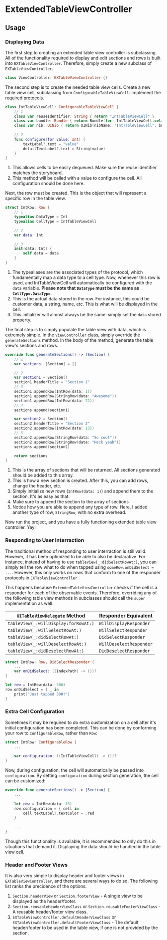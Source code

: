 # ExtendedTableViewController

## Usage

### Displaying Data

The first step to creating an extended table view controller is subclassing. All of the functionality required to 
display and edit sections and rows is built into `EXTableViewController`. Therefore, simply create a new 
subclass of `EXTableViewController`.

```swift
class ViewController: EXTableViewController {}
```


The second step is to create the needed table view cells. Create a new table view cell, subclassing from 
`ConfigurableTableViewCell`. Implement the required protocols.

```swift
class IntTableViewCell: ConfigurableTableViewCell {
    // 1
    class var reuseIdentifier: String { return "IntTableViewCell" }
    class var bundle: Bundle { return Bundle(for: IntTableViewCell.self) }
    class var nib: UINib { return UINib(nibName: "IntTableViewCell", bundle: bundle) }
    
    // 2
    func configure(for value: Int) {
        textLabel?.text = "Value"
        detailTextLabel?.text = String(value)
    }
}
```
1. This allows cells to be easily dequeued. Make sure the reuse identifier matches the storyboard.
2. This method will be called with a value to configure the cell. All configuration should be done here.


Next, the row must be created. This is the object that will represent a specific row in the table view.

```swift
struct IntRow: Row {
    // 1
    typealias DataType = Int
    typealias CellType = IntTableViewCell

    // 2
    var data: Int

    // 3
    init(data: Int) {
        self.data = data
    }
}
```

1. The typealiases are the associated types of the protocol, which fundamentally map a data type to a cell type. Now, whenever this row is used, and IntTableViewCell will automatically be configured with the `data` variable. **Please note that `DataType` must be the same as `CellType.DataType`**. 
2. This is the actual data stored in the row. For instance, this could be customer data, a string, name, etc. This is what will be displayed in the cell.
3. This initializer will almost always be the same: simply set the `data` stored property.


The final step is to simply populate the table view with data, which is extremely simple. In the `ViewController` class, simply override the `generateSections` method. In the body of the method, generate the table view's sections and rows.

```swift
override func generateSections() -> [Section] {
    // 1
    var sections: [Section] = []

    // 2
    var section1 = Section()
    section1.headerTitle = "Section 1"
    // 3
    section1.appendRow(IntRow(data: 1))
    section1.appendRow(StringRow(data: "Awesome"))
    section1.appendRow(IntRow(data: 22))
    // 4
    sections.append(section1)

    var section2 = Section()
    section2.headerTitle = "Section 2"
    section2.appendRow(IntRow(data: 13))
    // 5
    section2.appendRow(StringRow(data: "So cool"))
    section2.appendRow(StringRow(data: "Heck yeah"))
    sections.append(section2)

    return sections
}
```

1. This is the array of sections that will be returned. All sections generated should be added to this array.
2. This is how a new section is created. After this, you can add rows, change the header, etc.
3. Simply initialize new rows (`IntRow(data: 1)`) and append them to the section. It's as easy as that.
4. Make sure to append the section to the array of sections
5. Notice how you are able to append any type of row. Here, I added another type of row, `StringRow`, with no extra overhead.

Now run the project, and you have a fully functioning extended table view controller. Yay!


### Responding to User Interraction

The traditional method of responding to user interraction is still valid. However, it has been optimized to be able to also be declarative. For instance, instead of having to use `tableView(_:didSelectRowAt:)`, you can simply tell the row what to do when tapped using `someRow.onDidSelect = ...`. However, this only works on rows that conform to one of the responder protocols in `EXTableViewController`.

This happens because `ExtendedTableViewController` checks if the cell is a responder for each of the observable events. Therefore, overriding any of the following table view methods in subclasses should call the  `super` implementation as well.

`UITableViewDelegate` Method | Responder Equivalent
------------------------------------- | -------------------------------
`tableView(_:willDisplay:forRowAt:)` | `WillDisplayResponder`
`tableView(_:willSelectRowAt:)` | `WillSelectResponder`
`tableView(_:didSelectRowAt:)` | `DidSelectResponder`
`tableView(_:willDeselectRowAt:)` | `WillDeselectResponder`
`tableView(_:didDeselectRowAt:)` | `DidDeselectResponder`

```swift
struct IntRow: Row, DidSelectResponder {
    ...
    var onDidSelect: ((IndexPath) -> ())?
}
```

```swift
let row = IntRow(data: 500)
row.onDidSelect = { _ in
    print("Just tapped 500!")
}
```

### Extra Cell Configuration

Sometimes it may be required to do extra customization on a cell after it's initial configuration has been completed. This can be done by conforming your row to `ConfigurableRow`, rather than `Row`:

```swift
struct IntRow: ConfigurableRow {
    ...
    
    var configuration: ((IntTableViewCell) -> ())?
}
```

Now, during configuration, the cell will automatically be passed into `configuration`. By setting `configuration` during section generation, the cell can be customized:

```swift
override func generateSections() -> [Section] {
    ...
    
    let row = IntRow(data: 13)
    row.configuration = { cell in
        cell.textLabel?.textColor = .red
    }
    
    ...
}
```

Though this functionality is available, it is recommended to only do this in situations that demand it. Displaying the data should be handled in the table view cell.


### Header and Footer Views

It is also very simple to display header and footer views in `EXTableViewController`, and there are several ways to do so. The following list ranks the precidence of the options:

1. `Section.headerView` or `Section.footerView` - A single view to be displayed as the header/footer.
2. `Section.reusableHeaderViewClass` or `Section.reusableFooterViewClass` - A reusable header/footer view class.
3. `EXTableViewController.defaultHeaderViewClass` or `EXTableViewController.defaultFooterViewClass` - The default header/footer to be used in the table view, if one is not provided by the section.
